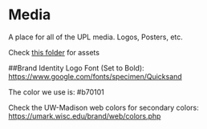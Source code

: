 # Media
A place for all of the UPL media. Logos, Posters, etc.

Check [this folder](/Branding) for assets

##Brand Identity
Logo Font (Set to Bold): https://www.google.com/fonts/specimen/Quicksand

The color we use is: #b70101

Check the UW-Madison web colors for secondary colors: https://umark.wisc.edu/brand/web/colors.php
